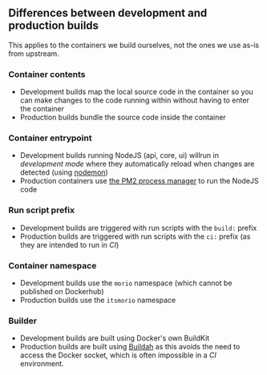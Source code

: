 ## Differences between development and production builds

This applies to the containers we build ourselves, not the ones we use as-is from upstream.

### Container contents

- Development builds map the local source code in the container so you can make
  changes to the code running within without having to enter the container
- Production builds bundle the source code inside the container

### Container entrypoint

- Development builds running NodeJS (api, core, ui)  willrun in _development mode_ where they automatically reload when changes are detected (using [nodemon](https://www.npmjs.com/package/nodemon))
- Production containers use [the PM2 process manager](https://pm2.keymetrics.io/) to run the NodeJS code

### Run script prefix

- Development builds are triggered with run scripts with the `build:` prefix
- Production builds are triggered with run scripts with the `ci:` prefix (as they are intended to run in _CI_)

### Container namespace

- Development builds use the `morio` namespace (which cannot be published on Dockerhub)
- Production builds use the `itsmorio` namespace

### Builder 

- Development builds are built using Docker's own BuildKit
- Production builds are built using [Buildah](https://buildah.io/) as this avoids the need to access the Docker socket, which is often impossible in a _CI_ environment.

